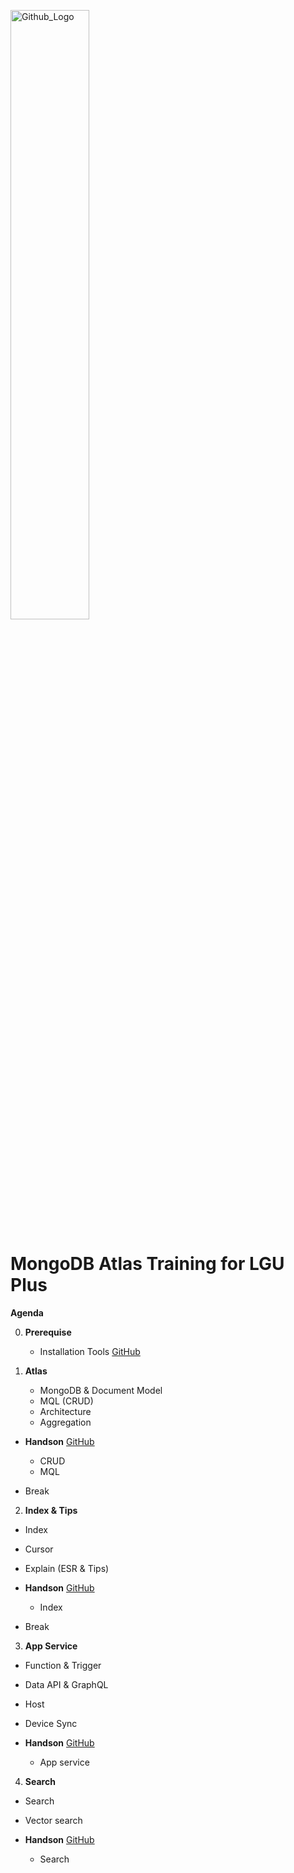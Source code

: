 <img src="https://companieslogo.com/img/orig/MDB_BIG-ad812c6c.png?t=1648915248" width="50%" title="Github_Logo"/> <br>

# MongoDB Atlas Training for LGU Plus

**Agenda**

0. **Prerequise**
   - Installation Tools [GitHub][0]

1. **Atlas**
   - MongoDB & Document Model
   - MQL (CRUD)
   - Architecture
   - Aggregation

- **Handson** [GitHub][1]
  - CRUD
  - MQL

- Break

2. **Index & Tips**
  - Index
  - Cursor
  - Explain (ESR & Tips)

- **Handson** [GitHub][2]
  - Index

- Break

3. **App Service**
  - Function & Trigger
  - Data API & GraphQL
  - Host
  - Device Sync

- **Handson** [GitHub][3]
  - App service

4. **Search**
  - Search
  - Vector search

- **Handson** [GitHub][4]
  - Search

[0]: https://github.com/MongoDBAtlas//LGUPlusHandson/tree/main/00.pre-work
[1]: https://github.com/MongoDBAtlas//LGUPlusHandson/tree/main/01.CRUD%20and%20MQL
[2]: https://github.com/MongoDBAtlas//LGUPlusHandson/tree/main/02.Index%20and%20tips
[3]: https://github.com/MongoDBAtlas//LGUPlusHandson/tree/main/03.atlas-appservice
[4]: https://github.com/MongoDBAtlas//LGUPlusHandson/tree/main/04.atlas-search
